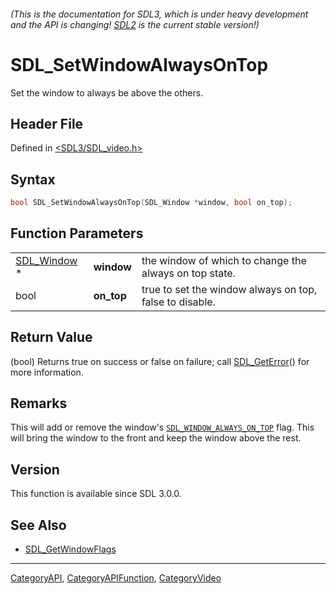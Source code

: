 ###### (This is the documentation for SDL3, which is under heavy development and the API is changing! [SDL2](https://wiki.libsdl.org/SDL2/) is the current stable version!)
# SDL_SetWindowAlwaysOnTop

Set the window to always be above the others.

## Header File

Defined in [<SDL3/SDL_video.h>](https://github.com/libsdl-org/SDL/blob/main/include/SDL3/SDL_video.h)

## Syntax

```c
bool SDL_SetWindowAlwaysOnTop(SDL_Window *window, bool on_top);
```

## Function Parameters

|                            |            |                                                         |
| -------------------------- | ---------- | ------------------------------------------------------- |
| [SDL_Window](SDL_Window) * | **window** | the window of which to change the always on top state.  |
| bool                       | **on_top** | true to set the window always on top, false to disable. |

## Return Value

(bool) Returns true on success or false on failure; call
[SDL_GetError](SDL_GetError)() for more information.

## Remarks

This will add or remove the window's
[`SDL_WINDOW_ALWAYS_ON_TOP`](SDL_WINDOW_ALWAYS_ON_TOP) flag. This will
bring the window to the front and keep the window above the rest.

## Version

This function is available since SDL 3.0.0.

## See Also

- [SDL_GetWindowFlags](SDL_GetWindowFlags)

----
[CategoryAPI](CategoryAPI), [CategoryAPIFunction](CategoryAPIFunction), [CategoryVideo](CategoryVideo)

